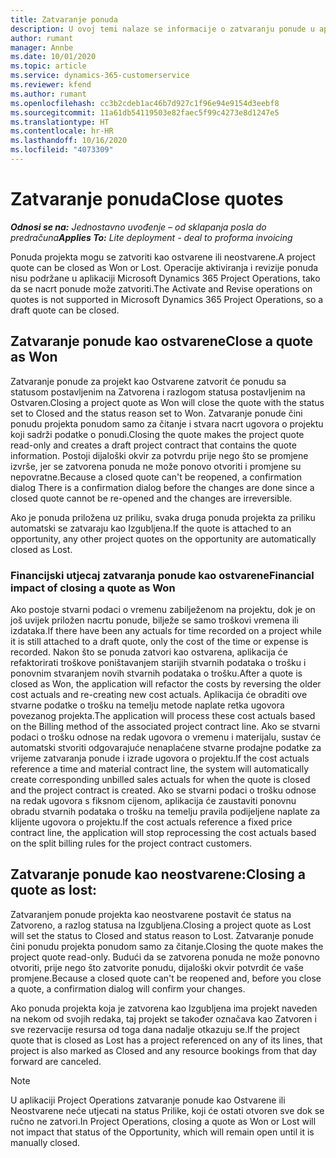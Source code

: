```yaml
---
title: Zatvaranje ponuda
description: U ovoj temi nalaze se informacije o zatvaranju ponude u aplikaciji Project Operations.
author: rumant
manager: Annbe
ms.date: 10/01/2020
ms.topic: article
ms.service: dynamics-365-customerservice
ms.reviewer: kfend
ms.author: rumant
ms.openlocfilehash: cc3b2cdeb1ac46b7d927c1f96e94e9154d3eebf8
ms.sourcegitcommit: 11a61db54119503e82faec5f99c4273e8d1247e5
ms.translationtype: HT
ms.contentlocale: hr-HR
ms.lasthandoff: 10/16/2020
ms.locfileid: "4073309"
---
```

# <a name="close-quotes"></a><span data-ttu-id="4a2bc-103">Zatvaranje ponuda</span><span class="sxs-lookup"><span data-stu-id="4a2bc-103">Close quotes</span></span> 

<span data-ttu-id="4a2bc-104">_**Odnosi se na:** Jednostavno uvođenje – od sklapanja posla do predračuna_</span><span class="sxs-lookup"><span data-stu-id="4a2bc-104">_**Applies To:** Lite deployment - deal to proforma invoicing_</span></span>

<span data-ttu-id="4a2bc-105">Ponuda projekta mogu se zatvoriti kao ostvarene ili neostvarene.</span><span class="sxs-lookup"><span data-stu-id="4a2bc-105">A project quote can be closed as Won or Lost.</span></span> <span data-ttu-id="4a2bc-106">Operacije aktiviranja i revizije ponuda nisu podržane u aplikaciji Microsoft Dynamics 365 Project Operations, tako da se nacrt ponude može zatvoriti.</span><span class="sxs-lookup"><span data-stu-id="4a2bc-106">The Activate and Revise operations on quotes is not supported in Microsoft Dynamics 365 Project Operations, so a draft quote can be closed.</span></span>

## <a name="close-a-quote-as-won"></a><span data-ttu-id="4a2bc-107">Zatvaranje ponude kao ostvarene</span><span class="sxs-lookup"><span data-stu-id="4a2bc-107">Close a quote as Won</span></span>

<span data-ttu-id="4a2bc-108">Zatvaranje ponude za projekt kao Ostvarene zatvorit će ponudu sa statusom postavljenim na Zatvorena i razlogom statusa postavljenim na Ostvaren.</span><span class="sxs-lookup"><span data-stu-id="4a2bc-108">Closing a project quote as Won will close the quote with the status set to Closed and the status reason set to Won.</span></span> <span data-ttu-id="4a2bc-109">Zatvaranje ponude čini ponudu projekta ponudom samo za čitanje i stvara nacrt ugovora o projektu koji sadrži podatke o ponudi.</span><span class="sxs-lookup"><span data-stu-id="4a2bc-109">Closing the quote makes the project quote read-only and creates a draft project contract that contains the quote information.</span></span> <span data-ttu-id="4a2bc-110">Postoji dijaloški okvir za potvrdu prije nego što se promjene izvrše, jer se zatvorena ponuda ne može ponovo otvoriti i promjene su nepovratne.</span><span class="sxs-lookup"><span data-stu-id="4a2bc-110">Because a closed quote can't be reopened, a confirmation dialog There is a confirmation dialog before the changes are done since a closed quote cannot be re-opened and the changes are irreversible.</span></span>

<span data-ttu-id="4a2bc-111">Ako je ponuda priložena uz priliku, svaka druga ponuda projekta za priliku automatski se zatvaraju kao Izgubljena.</span><span class="sxs-lookup"><span data-stu-id="4a2bc-111">If the quote is attached to an opportunity, any other project quotes on the opportunity are automatically closed as Lost.</span></span>

### <a name="financial-impact-of-closing-a-quote-as-won"></a><span data-ttu-id="4a2bc-112">Financijski utjecaj zatvaranja ponude kao ostvarene</span><span class="sxs-lookup"><span data-stu-id="4a2bc-112">Financial impact of closing a quote as Won</span></span>

<span data-ttu-id="4a2bc-113">Ako postoje stvarni podaci o vremenu zabilježenom na projektu, dok je on još uvijek priložen nacrtu ponude, bilježe se samo troškovi vremena ili izdataka.</span><span class="sxs-lookup"><span data-stu-id="4a2bc-113">If there have been any actuals for time recorded on a project while it is still attached to a draft quote, only the cost of the time or expense is recorded.</span></span> <span data-ttu-id="4a2bc-114">Nakon što se ponuda zatvori kao ostvarena, aplikacija će refaktorirati troškove poništavanjem starijih stvarnih podataka o trošku i ponovnim stvaranjem novih stvarnih podataka o trošku.</span><span class="sxs-lookup"><span data-stu-id="4a2bc-114">After a quote is closed as Won, the application will refactor the costs by reversing the older cost actuals and re-creating new cost actuals.</span></span> <span data-ttu-id="4a2bc-115">Aplikacija će obraditi ove stvarne podatke o trošku na temelju metode naplate retka ugovora povezanog projekta.</span><span class="sxs-lookup"><span data-stu-id="4a2bc-115">The application will process these cost actuals based on the Billing method of the associated project contract line.</span></span> <span data-ttu-id="4a2bc-116">Ako se stvarni podaci o trošku odnose na redak ugovora o vremenu i materijalu, sustav će automatski stvoriti odgovarajuće nenaplaćene stvarne prodajne podatke za vrijeme zatvaranja ponude i izrade ugovora o projektu.</span><span class="sxs-lookup"><span data-stu-id="4a2bc-116">If the cost actuals reference a time and material contract line, the system will automatically create corresponding unbilled sales actuals for when the quote is closed and the project contract is created.</span></span> <span data-ttu-id="4a2bc-117">Ako se stvarni podaci o trošku odnose na redak ugovora s fiksnom cijenom, aplikacija će zaustaviti ponovnu obradu stvarnih podataka o trošku na temelju pravila podijeljene naplate za klijente ugovora o projektu.</span><span class="sxs-lookup"><span data-stu-id="4a2bc-117">If the cost actuals reference a fixed price contract line, the application will stop reprocessing the cost actuals based on the split billing rules for the project contract customers.</span></span>

## <a name="closing-a-quote-as-lost"></a><span data-ttu-id="4a2bc-118">Zatvaranje ponude kao neostvarene:</span><span class="sxs-lookup"><span data-stu-id="4a2bc-118">Closing a quote as lost:</span></span>

<span data-ttu-id="4a2bc-119">Zatvaranjem ponude projekta kao neostvarene postavit će status na Zatvoreno, a razlog statusa na Izgubljena.</span><span class="sxs-lookup"><span data-stu-id="4a2bc-119">Closing a project quote as Lost will set the status to Closed and status reason to Lost.</span></span> <span data-ttu-id="4a2bc-120">Zatvaranje ponude čini ponudu projekta ponudom samo za čitanje.</span><span class="sxs-lookup"><span data-stu-id="4a2bc-120">Closing the quote makes the project quote read-only.</span></span> <span data-ttu-id="4a2bc-121">Budući da se zatvorena ponuda ne može ponovno otvoriti, prije nego što zatvorite ponudu, dijaloški okvir potvrdit će vaše promjene.</span><span class="sxs-lookup"><span data-stu-id="4a2bc-121">Because a closed quote can't be reopened and, before you close a quote, a confirmation dialog will confirm your changes.</span></span>

<span data-ttu-id="4a2bc-122">Ako ponuda projekta koja je zatvorena kao Izgubljena ima projekt naveden na nekom od svojih redaka, taj projekt se također označava kao Zatvoren i sve rezervacije resursa od toga dana nadalje otkazuju se.</span><span class="sxs-lookup"><span data-stu-id="4a2bc-122">If the project quote that is closed as Lost has a project referenced on any of its lines, that project is also marked as Closed and any resource bookings from that day forward are canceled.</span></span>

> [!NOTE]
> <span data-ttu-id="4a2bc-123">U aplikaciji Project Operations zatvaranje ponude kao Ostvarene ili Neostvarene neće utjecati na status Prilike, koji će ostati otvoren sve dok se ručno ne zatvori.</span><span class="sxs-lookup"><span data-stu-id="4a2bc-123">In Project Operations, closing a quote as Won or Lost will not impact that status of the Opportunity, which will remain open until it is manually closed.</span></span>
